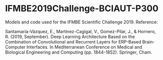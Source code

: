 # IFMBE2019Challenge-BCIAUT-P300
Models and code used for the IFMBE Scientific Challenge 2019. Reference:

Santamaría-Vázquez, E., Martínez-Cagigal, V., Gomez-Pilar, J., & Hornero, R. (2019, September). Deep Learning Architecture Based on the Combination of Convolutional and Recurrent Layers for ERP-Based Brain-Computer Interfaces. In Mediterranean Conference on Medical and Biological Engineering and Computing (pp. 1844-1852). Springer, Cham.
